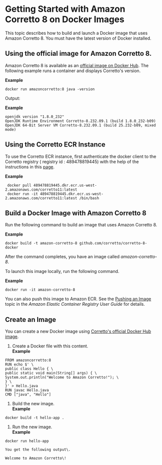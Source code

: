 # Getting Started with Amazon Corretto 8 on Docker Images<a name="docker-install"></a>

 This topic describes how to build and launch a Docker image that uses Amazon Corretto 8\. You must have the latest version of Docker installed\. 

## Using the official image for Amazon Corretto 8\.<a name="docker-hello-world"></a>

 Amazon Corretto 8 is available as an [official image on Docker Hub](https://hub.docker.com/_/amazoncorretto)\. The following example runs a container and displays Corretto's version\. 

**Example**  

```
docker run amazoncorretto:8 java -version
```

 Output: 

**Example**  

```
openjdk version "1.8.0_232"
OpenJDK Runtime Environment Corretto-8.232.09.1 (build 1.8.0_232-b09)
OpenJDK 64-Bit Server VM Corretto-8.232.09.1 (build 25.232-b09, mixed mode)
```

## Using the Corretto ECR Instance<a name="amazon-corretto-yum-erc"></a>

To use the Corretto ECR instance, first authenticate the docker client to the Corretto registry \( registry id : 489478819445\) with the help of the instructions in this [page](https://aws.amazon.com/blogs/compute/authenticating-amazon-ecr-repositories-for-docker-cli-with-credential-helper/)\. 

**Example**  

```
 docker pull 489478819445.dkr.ecr.us-west-2.amazonaws.com/corretto11:latest 
 docker run -it 489478819445.dkr.ecr.us-west-2.amazonaws.com/corretto11:latest /bin/bash
```

## Build a Docker Image with Amazon Corretto 8<a name="docker-build-instruct"></a>

 Run the following command to build an image that uses Amazon Corretto 8\. 

**Example**  

```
docker build -t amazon-corretto-8 github.com/corretto/corretto-8-docker
```

 After the command completes, you have an image called *amazon\-corretto\-8*\. 

 To launch this image locally, run the following command\. 

**Example**  

```
docker run -it amazon-corretto-8
```

 You can also push this image to Amazon ECR\. See the [Pushing an Image](https://docs.aws.amazon.com/AmazonECR/latest/userguide/docker-push-ecr-image.html) topic in the *Amazon Elastic Container Registry User Guide* for details\. 

## Create an Image<a name="docker-new-image"></a>

 You can create a new Docker image using [Corretto's official Docker Hub image](https://hub.docker.com/_/amazoncorretto)\. 

1.  Create a Docker file with this content\.   
**Example**  

   ```
   FROM amazoncorretto:8
   RUN echo $' \
   public class Hello { \
   public static void main(String[] args) { \
   System.out.println("Welcome to Amazon Corretto!"); \
   } \
   }' > Hello.java
   RUN javac Hello.java
   CMD ["java", "Hello"]
   ```

1.  Build the new image\.   
**Example**  

   ```
   docker build -t hello-app .
   ```

1.  Run the new image\.   
**Example**  

   ```
   docker run hello-app
   ```

    You get the following output\. 

    Welcome to Amazon Corretto\! 